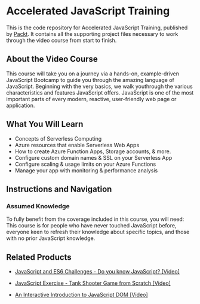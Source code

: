 # Accelerated JavaScript Training
This is the code repository for Accelerated JavaScript Training, published by [Packt](https://www.packtpub.com/?utm_source=github). It contains all the supporting project files necessary to work through the video course from start to finish.
## About the Video Course
This course will take you on a journey via a hands-on, example-driven JavaScript Bootcamp to guide you through the amazing language of JavaScript. Beginning with the very basics, we walk youthrough the various characteristics and features JavaScript offers. JavaScript is one of the most important parts of every modern, reactive, user-friendly web page or application. 

<H2>What You Will Learn</H2>
<DIV class=book-info-will-learn-text>
<UL>
<LI><SPAN id=what_you_will_learn_c class=sugar_field>Concepts of Serverless Computing</SPAN> 
<LI><SPAN id=what_you_will_learn_c class=sugar_field>Azure resources that enable Serverless Web Apps</SPAN> 
<LI><SPAN id=what_you_will_learn_c class=sugar_field>How to create Azure Function Apps, Storage accounts, &amp; more.</SPAN> 
<LI><SPAN id=what_you_will_learn_c class=sugar_field>Configure custom domain names &amp; SSL on your Serverless App</SPAN> 
<LI><SPAN id=what_you_will_learn_c class=sugar_field>Configure scaling &amp; usage limits on your Azure Functions</SPAN> 
<LI><SPAN id=what_you_will_learn_c class=sugar_field>Manage your app with monitoring &amp; performance analysis</SPAN> </LI></UL></DIV>

## Instructions and Navigation
### Assumed Knowledge
To fully benefit from the coverage included in this course, you will need:<br/>
This course is for people who have never touched JavaScript before, everyone keen to refresh their knowledge about specific topics, and those with no prior JavaScript knowledge.

## Related Products
* [JavaScript and ES6 Challenges - Do you know JavaScript? [Video]](https://www.packtpub.com/virtualization-and-cloud/serverless-computing-azure-video?utm_source=github&utm_medium=repository&utm_campaign=9781789615593)

* [JavaScript Exercise - Tank Shooter Game from Scratch [Video]](https://www.packtpub.com/virtualization-and-cloud/serverless-computing-azure-video?utm_source=github&utm_medium=repository&utm_campaign=9781789615593)

* [An Interactive Introduction to JavaScript DOM [Video]](https://www.packtpub.com/virtualization-and-cloud/serverless-computing-azure-video?utm_source=github&utm_medium=repository&utm_campaign=9781789615593)

